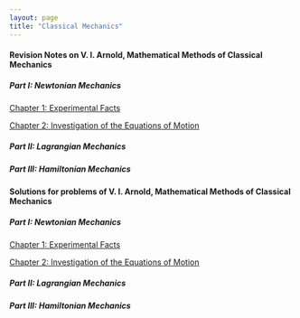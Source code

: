 ```yaml
---
layout: page
title: "Classical Mechanics"
---
```


#### Revision Notes on V. I. Arnold, Mathematical Methods of Classical Mechanics

##### Part I: Newtonian Mechanics

[Chapter 1: Experimental Facts](/archives/classical-mechanics/arnold/r1.pdf)

[Chapter 2: Investigation of the Equations of Motion](/archives/classical-mechanics/arnold/r2.pdf)

##### Part II: Lagrangian Mechanics

##### Part III: Hamiltonian Mechanics  

#### Solutions for problems of V. I. Arnold, Mathematical Methods of Classical Mechanics

##### Part I: Newtonian Mechanics

[Chapter 1: Experimental Facts](/archives/classical-mechanics/arnold/s1.pdf)

[Chapter 2: Investigation of the Equations of Motion](/archives/classical-mechanics/arnold/s2.pdf)

##### Part II: Lagrangian Mechanics

##### Part III: Hamiltonian Mechanics